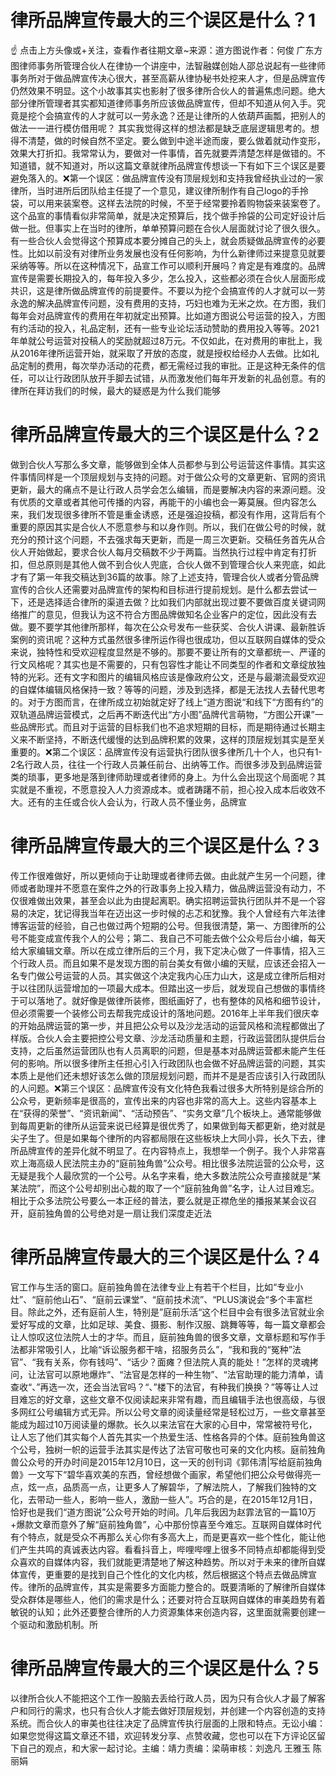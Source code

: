 # 律所品牌宣传最大的三个误区是什么？1

☝ 点击上方头像或+关注，查看作者往期文章~来源：道方图说作者：何俊 广东方图律师事务所管理合伙人在律协一个讲座中，法智融媒创始人邵总说起有一些律师事务所对于做品牌宣传决心很大，甚至高薪从律协秘书处挖来人才，但是品牌宣传仍然效果不明显。这个小故事其实也影射了很多律所合伙人的普遍焦虑问题。绝大部分律所管理者其实都知道律师事务所应该做品牌宣传，但却不知道从何入手。究竟是挖个会搞宣传的人才就可以一劳永逸？还是让律所的人依葫芦画瓢，把别人的做法一一进行模仿借用呢？ 其实我觉得这样的想法都是缺乏底层逻辑思考的。想得不清楚，做的时候自然不坚定。要么做到中途半途而废，要么做着就动作变形，效果大打折扣。我常常认为，要做对一件事情，首先就要弄清楚怎样是做错的。不知道错，就不知道对，所以这篇文章就律所品牌宣传想谈一下有如下三个误区是要避免落入的。❌第一个误区：做品牌宣传没有顶层规划和支持我曾经执业过的一家律所，当时进所后团队给主任提了一个意见，建议律所制作有自己logo的手拎袋，可以用来装案卷。这样去法院的时候，不至于经常要拎着购物袋来装案卷了。这个品宣的事情看似非常简单，就是决定预算后，找个做手拎袋的公司定好设计后做一批。但事实上在当时的律所，单单预算问题在合伙人层面就讨论了很久很久。有一些合伙人会觉得这个预算成本要分摊自己的头上，就会质疑做品牌宣传的必要性。比如以前没有对律所业务发展也没有任何影响，为什么新律师过来提意见就要采纳等等。所以在这种情况下，品宣工作可以顺利开展吗？肯定是有难度的。品牌宣传是需要长期投入的，每年投入多少，怎么投入，这些都必须在合伙人层面形成共识，这是律所做品牌宣传的前提要件。不要以为挖个会搞宣传的人才就可以一劳永逸的解决品牌宣传问题，没有费用的支持，巧妇也难为无米之炊。在方图，我们每年会对品牌宣传的费用在年初就定出预算。比如道方图说公号运营的投入，方图有约活动的投入，礼品定制，还有一些专业论坛活动赞助的费用投入等等。2021年单就公号运营对投稿人的奖励就超过8万元。不仅如此，在对费用的审批上，我从2016年律所运营开始，就采取了开放的态度，就是授权给经办人去做。比如礼品定制的费用，每次举办活动的花费，都无需经过我的审批。正是这种无条件的信任，可以让行政团队放开手脚去试错，从而激发他们每年开发新的礼品创意。有的律所在拜访我们的时候，最大的疑惑是为什么我们能够

# 律所品牌宣传最大的三个误区是什么？2

做到合伙人写那么多文章，能够做到全体人员都参与到公号运营这件事情。其实这件事情同样是一个顶层规划与支持的问题。对于做公众号的文章更新、官网的资讯更新，最大的痛点不是让行政人员学会怎么编辑，而是要解决内容的来源问题。没有优质的文章或者其他可传播的内容，再能干的小编也会一筹莫展。但内容怎么来，我们发现很多律所不管是重金诱惑，还是强迫投稿，都没有作用，这背后有个重要的原因其实是合伙人不愿意参与和以身作则。所以，我们在做公号的时候，就充分的预计这个问题，不去强求每天更新，而是一周三次更新。交稿任务首先从合伙人开始做起，要求合伙人每月交稿数不少于两篇。当然执行过程中肯定有打折扣，但总原则是其他人做不到合伙人兜底，合伙人做不到管理合伙人来兜底，如此才有了第一年我交稿达到36篇的故事。除了上述支持，管理合伙人或者分管品牌宣传的合伙人还需要对品牌宣传的架构和目标进行提前规划。是什么都去尝试一下，还是选择适合律所的渠道去做？比如我们内部就出现过要不要做百度关键词网络推广的意见，但我认为这不符合方图品牌做知名企业客户的定位，因此没有去做。要不要学其他律所那样，每次在公众号发布一些获奖、合伙人讲课、最新胜诉案例的资讯呢？这种方式虽然很多律所运作得也很成功，但以互联网自媒体的受众来说，独特性和受欢迎程度显然是不够的。那要不要让所有的文章都统一、严谨的行文风格呢？其实也是不需要的，只有包容性才能让不同类型的作者和文章绽放独特的光彩。还有文字和图片的编辑风格应该是像政府公文，还是与最潮流最受欢迎的自媒体编辑风格保持一致？等等的问题，涉及到选择，都是无法找人去替代思考的。对于方图而言，在律所成立初始就定好了线上“道方图说“和线下“方图有约”的双轨道品牌运营模式，之后再不断迭代出“方小图”品牌代言萌物，“方图公开课”一些品牌形式。而且对于运营的目标我们也不追求短期的目标，而是期待通过长期主义来不断坚持，不断迭代缓慢的达到品牌积累的效果，这样的顶层规划其实是至关重要的。❌第二个误区：品牌宣传没有运营执行团队很多律所几十个人，也只有1-2名行政人员，往往一个行政人员兼任前台、出纳等工作。而很多涉及到品牌运营类的琐事，更多地是落到律师助理或者律师的身上。为什么会出现这个局面呢？其实就是不重视，不愿意投入人力资源成本。或者踌躇不前，担心投入成本后收效不大。还有的主任或合伙人会认为，行政人员不懂业务，品牌宣

# 律所品牌宣传最大的三个误区是什么？3

传工作很难做好，所以更倾向于让助理或者律师去做。由此就产生另一个问题，律师或者助理并不愿意在案件之外的行政事务上投入精力，做品牌运营没有动力，不仅很难做出效果，甚至会以此为由提起离职。确实招聘运营执行团队并不是一个容易的决定，犹记得我当年在迈出这一步时候的忐忑和犹豫。我个人曾经有六年法律博客运营的经验，自己也做过两个短期的公号。但我很清楚，第一、方图律所的公号不能变成宣传我个人的公号；第二、我自己不可能去做个公众号后台小编，每天给大家编辑文章。所以在成立律所后的三个月，我下定决心做了一件事情，招入三个行政人员。而且如果不是发现方图的前台美女有做小编的天赋，应该还会招入一名专门做公号运营的人员。其实做这个决定我内心压力山大，这是成立律所后相对于以往团队运营增加的一项最大成本。但踏出这一步后，就发现自己想做的事情终于可以落地了。就好像是做律所装修，图纸画好了，也有整体的风格和细节设计，但必须需要一个装修公司去帮我完成设计的落地问题。2016年上半年我们很庆幸的开始品牌运营的第一步，并且把公众号以及沙龙活动的运营风格和流程都做出了样版。合伙人会主要把控公号文章、沙龙活动质量和主题，行政运营团队提供后台支持，之后虽然运营团队也有人员离职的问题，但是基本对品牌运营都未能产生任何的影响。所以很多律所主任担心引入行政团队也会做不好品牌运营的问题，其实本质上是他们还未想好该怎么做的顶层规划问题，而并不是是否应该引入行政团队的人问题。❌第三个误区：品牌宣传没有文化特色我看过很多大所特别是综合所的公众号，更新频率是很高的，宣传出来的内容也非常的高大上。这些内容基本上在“获得的荣誉”、“资讯新闻”、“活动预告”、“实务文章”几个板块上。通常能够做到每周更新的律所从运营来说已经算是很优秀了，如果做到每天都更新，绝对就是尖子生了。但是如果每个律所的内容都局限在这些板块上大同小异，长久下去，律所品牌宣传的差异化就不明显了。在内容特点上，我想举一个例子。我个人非常喜欢上海高级人民法院主办的“庭前独角兽”公众号。相比很多法院运营的公众号，这无疑是我个人最欣赏的一个公号。从名字来看，绝大多数法院公众号直接就是“某某法院”，而这个公号却别出心裁的取了一个“庭前独角兽”名字，让人过目难忘。相比于众多法院公号要么一本正经的普法，要么就是正襟危坐的播报某某会议召开，庭前独角兽的公号绝对是一扇让我们深度走近法

# 律所品牌宣传最大的三个误区是什么？4

官工作与生活的窗口。庭前独角兽在法律专业上有若干个栏目，比如“专业小灶”、“庭前他山石”、“庭前云课堂”、“庭前技术流”、“PLUS演说会“多个丰富栏目。除此之外，还有庭前人生，特别是”庭前乐活“这个栏目中会有很多法官就业余爱好写成的文章，比如足球、美食、摄影、制作汉服、跳舞等等，每一篇文章都会让人惊叹这位法院人士的才华。而且，庭前独角兽的很多文章，文章标题和写作手法都非常吸引人，比喻“诉讼服务都干啥，招服务员么”，“我和我的“冤种”法官”、“我有关系，你有钱吗”、“话少？面瘫？但法院人真的能处！”怎样的灵魂拷问，让法官可以原地爆炸“、“法官是怎样的一种生物”、“法官助理的能力清单，请查收“、”再选一次，还会当法官吗？“、”楼下的法官，有种我们换换？”等等让人过目难忘的好文章，这些文章不仅阅读起来非常有趣，而且编辑手法也很高级，与很多网红公号编辑方式无异。所以公号文章的阅读量经常是轻松过万，一些文章甚至能成为超过10万阅读量的爆款。长久以来法官在大家的心目中，常常被符号化，让人忘了他们其实每个人首先其实一个热爱生活、性格各异的个体。庭前独角兽这个公号，独树一帜的运营手法其实是传达了法官可敬也可亲的文化内核。庭前独角兽公众号的开办时间是2015年12月10日，这一天的创刊词《郭伟清|写给庭前独角兽》一文写下“碧华喜欢美的东西，曾经想做个画家，希望他们把公众号做得亮一点，炫一点，品质高一点，让更多人了解碧华，了解法院人，了解我们独特的文化，去带动一些人，影响一些人，激励一些人”。巧合的是，在2015年12月1日，恰好也是我们“道方图说”公众号开始的时间。几年后我因为赵霏法官的一篇10万+爆款文章而意外了解“庭前独角兽”，心中那份惊喜至今难忘。互联网自媒体时代有个特点，就是受众不再那么关心你有多高大上，而是更喜欢一些个性化，能让他们产生共鸣的真诚表达内容。看看抖音上，哔哩哔哩上很多不同特点却都能得到受众喜欢的自媒体内容，我们就能更清楚地了解这种趋势。所以对于未来的律所自媒体宣传，更重要的是找到自己个性化的文化内核，然后根据这个特点去做品牌宣传。律所的品牌宣传，其实是需要多方面能力整合的。既要清晰的了解律所自媒体受众群体是哪些人，他们的需求是什么；还要对符合互联网自媒体的审美趋势有着敏锐的认知；此外还要整合律所的人力资源集体来创造内容，这里面就需要创建一个驱动和激励机制。所

# 律所品牌宣传最大的三个误区是什么？5

以律所合伙人不能把这个工作一股脑去丢给行政人员，因为只有合伙人才最了解客户和同行的需求，也只有合伙人才能去做好顶层规划，并创建一个内容创造的支持系统。而合伙人的审美也往往决定了品牌宣传执行层面的上限和特点。无讼小编：如果您觉得这篇文章还不错，欢迎转发分享、点赞收藏，您也可以在下方评论区留下自己的观点，和大家一起讨论。主编：靖力责编：梁萌审核：刘逸凡 王雅玉 陈丽娟

